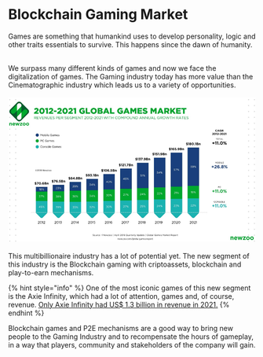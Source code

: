 # Blockchain Gaming Market

Games are something that humankind uses to develop personality, logic and other traits essentials to survive. This happens since the dawn of humanity.

\
We surpass many different kinds of games and now we face the digitalization of games. The Gaming industry today has more value than the Cinematographic industry which leads us to a variety of opportunities.\
\
<img src="../.gitbook/assets/image.png" alt="" data-size="original">\
\
This multibillionaire industry has a lot of potential yet. The new segment of this industry is the Blockchain gaming with criptoassets, blockchain and play-to-earn mechanisms.

{% hint style="info" %}
One of the most iconic games of this new segment is the Axie Infinity, which had a lot of attention, games and, of course, revenue. [Only Axie Infinity had US$ 1.3 billion in revenue in 2021.](https://finance.yahoo.com/news/top-nft-game-axie-infinity-140000481.html?.tsrc=fin-srch)
{% endhint %}

Blockchain games and P2E mechanisms are a good way to bring new people to the Gaming Industry and to recompensate the hours of gameplay, in a way that players, community and stakeholders of the company will gain.

